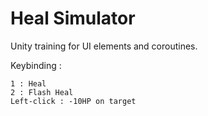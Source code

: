 # Heal Simulator

Unity training for UI elements and coroutines.  

Keybinding :  
```
1 : Heal  
2 : Flash Heal  
Left-click : -10HP on target  
```
